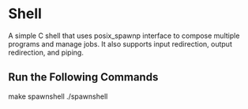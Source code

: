 # Shell
A simple C shell that uses posix_spawnp interface to compose multiple programs and manage jobs. It also supports input redirection, output redirection, and piping.

## Run the Following Commands
make spawnshell
./spawnshell
